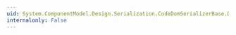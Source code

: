 ```yaml
---
uid: System.ComponentModel.Design.Serialization.CodeDomSerializerBase.DeserializeExpression(System.ComponentModel.Design.Serialization.IDesignerSerializationManager,System.String,System.CodeDom.CodeExpression)
internalonly: False
---
```

